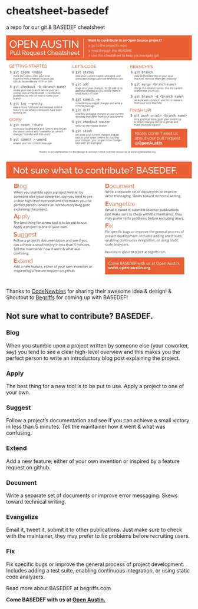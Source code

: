 # cheatsheet-basedef
a repo for our git &amp; BASEDEF cheatsheet

![Front](https://github.com/open-austin/cheatsheet-basedef/blob/master/Front.jpg?raw=true)

![Back](https://github.com/open-austin/cheatsheet-basedef/blob/master/Back.jpg?raw=true)

Thanks to [CodeNewbies](www.codenewbie.org/) for sharing their awesome idea & design! & Shoutout to [Begriffs](https://begriffs.com/posts/2016-01-29-making-twenty-percent-time-work.html) for coming up with BASEDEF!

## Not sure what to contribute? BASEDEF.

### Blog
When you stumble upon a project written by someone else (your coworker, say) you tend to see a clear high-level overview and this makes you the perfect person to write an introductory blog post explaining the project. 

### Apply
The best thing for a new tool is to be put to use. Apply a project to one of your own.

### Suggest
Follow a project’s documentation and see if you can achieve a small victory in less than 5 minutes. Tell the maintainer how it went & what was confusing. 

### Extend
Add a new feature, either of your own invention or inspired by a feature request on github.

### Document
Write a separate set of documents or improve error messaging. Skews toward technical writing. 

### Evangelize
Email it, tweet it, submit it to other publications. Just make sure to check with the maintainer, they may prefer to fix problems before recruiting users. 

### Fix
Fix specific bugs or improve the general process of project development. Includes adding a test suite, enabling continuous integration, or using static code analyzers. 

Read more about BASEDEF at begriffs.com

**Come BASEDEF with us at [Open Austin.](www.open-austin.org)**

